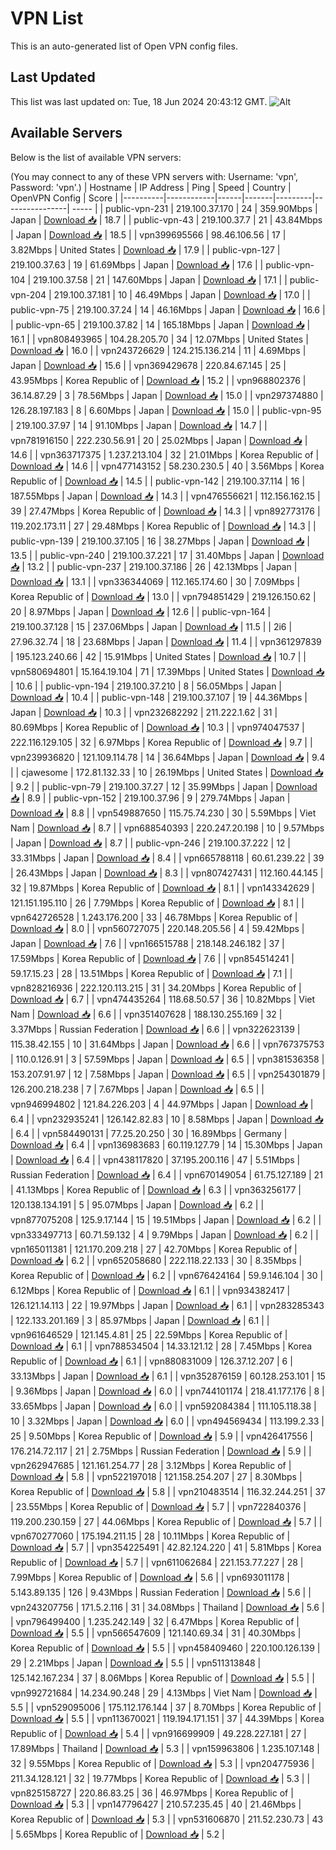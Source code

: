 # VPN List

This is an auto-generated list of Open VPN config files.

## Last Updated

This list was last updated on: Tue, 18 Jun 2024 20:43:12 GMT.
![Alt](https://repobeats.axiom.co/api/embed/186b98318ef1479477931607c1ad7d823f12451f.svg "Repobeats analytics image")

## Available Servers

Below is the list of available VPN servers:

(You may connect to any of these VPN servers with: Username: 'vpn', Password: 'vpn'.)
| Hostname | IP Address | Ping | Speed | Country | OpenVPN Config | Score |
|----------|------------|------|-------|---------|----------------| ----- |
| public-vpn-231 | 219.100.37.170 | 24 | 359.90Mbps | Japan | [Download 📥](./configs/server_0_JP.ovpn) | 18.7 |
| public-vpn-43 | 219.100.37.7 | 21 | 43.84Mbps | Japan | [Download 📥](./configs/server_1_JP.ovpn) | 18.5 |
| vpn399695566 | 98.46.106.56 | 17 | 3.82Mbps | United States | [Download 📥](./configs/server_2_US.ovpn) | 17.9 |
| public-vpn-127 | 219.100.37.63 | 19 | 61.69Mbps | Japan | [Download 📥](./configs/server_3_JP.ovpn) | 17.6 |
| public-vpn-104 | 219.100.37.58 | 21 | 147.60Mbps | Japan | [Download 📥](./configs/server_4_JP.ovpn) | 17.1 |
| public-vpn-204 | 219.100.37.181 | 10 | 46.49Mbps | Japan | [Download 📥](./configs/server_5_JP.ovpn) | 17.0 |
| public-vpn-75 | 219.100.37.24 | 14 | 46.16Mbps | Japan | [Download 📥](./configs/server_6_JP.ovpn) | 16.6 |
| public-vpn-65 | 219.100.37.82 | 14 | 165.18Mbps | Japan | [Download 📥](./configs/server_7_JP.ovpn) | 16.1 |
| vpn808493965 | 104.28.205.70 | 34 | 12.07Mbps | United States | [Download 📥](./configs/server_8_US.ovpn) | 16.0 |
| vpn243726629 | 124.215.136.214 | 11 | 4.69Mbps | Japan | [Download 📥](./configs/server_9_JP.ovpn) | 15.6 |
| vpn369429678 | 220.84.67.145 | 25 | 43.95Mbps | Korea Republic of | [Download 📥](./configs/server_10_KR.ovpn) | 15.2 |
| vpn968802376 | 36.14.87.29 | 3 | 78.56Mbps | Japan | [Download 📥](./configs/server_11_JP.ovpn) | 15.0 |
| vpn297374880 | 126.28.197.183 | 8 | 6.60Mbps | Japan | [Download 📥](./configs/server_12_JP.ovpn) | 15.0 |
| public-vpn-95 | 219.100.37.97 | 14 | 91.10Mbps | Japan | [Download 📥](./configs/server_13_JP.ovpn) | 14.7 |
| vpn781916150 | 222.230.56.91 | 20 | 25.02Mbps | Japan | [Download 📥](./configs/server_14_JP.ovpn) | 14.6 |
| vpn363717375 | 1.237.213.104 | 32 | 21.01Mbps | Korea Republic of | [Download 📥](./configs/server_15_KR.ovpn) | 14.6 |
| vpn477143152 | 58.230.230.5 | 40 | 3.56Mbps | Korea Republic of | [Download 📥](./configs/server_16_KR.ovpn) | 14.5 |
| public-vpn-142 | 219.100.37.114 | 16 | 187.55Mbps | Japan | [Download 📥](./configs/server_17_JP.ovpn) | 14.3 |
| vpn476556621 | 112.156.162.15 | 39 | 27.47Mbps | Korea Republic of | [Download 📥](./configs/server_18_KR.ovpn) | 14.3 |
| vpn892773176 | 119.202.173.11 | 27 | 29.48Mbps | Korea Republic of | [Download 📥](./configs/server_19_KR.ovpn) | 14.3 |
| public-vpn-139 | 219.100.37.105 | 16 | 38.27Mbps | Japan | [Download 📥](./configs/server_20_JP.ovpn) | 13.5 |
| public-vpn-240 | 219.100.37.221 | 17 | 31.40Mbps | Japan | [Download 📥](./configs/server_21_JP.ovpn) | 13.2 |
| public-vpn-237 | 219.100.37.186 | 26 | 42.13Mbps | Japan | [Download 📥](./configs/server_22_JP.ovpn) | 13.1 |
| vpn336344069 | 112.165.174.60 | 30 | 7.09Mbps | Korea Republic of | [Download 📥](./configs/server_23_KR.ovpn) | 13.0 |
| vpn794851429 | 219.126.150.62 | 20 | 8.97Mbps | Japan | [Download 📥](./configs/server_24_JP.ovpn) | 12.6 |
| public-vpn-164 | 219.100.37.128 | 15 | 237.06Mbps | Japan | [Download 📥](./configs/server_25_JP.ovpn) | 11.5 |
| 2i6 | 27.96.32.74 | 18 | 23.68Mbps | Japan | [Download 📥](./configs/server_26_JP.ovpn) | 11.4 |
| vpn361297839 | 195.123.240.66 | 42 | 15.91Mbps | United States | [Download 📥](./configs/server_27_US.ovpn) | 10.7 |
| vpn580694801 | 15.164.19.104 | 71 | 17.39Mbps | United States | [Download 📥](./configs/server_28_US.ovpn) | 10.6 |
| public-vpn-194 | 219.100.37.210 | 8 | 56.05Mbps | Japan | [Download 📥](./configs/server_29_JP.ovpn) | 10.4 |
| public-vpn-148 | 219.100.37.107 | 19 | 44.36Mbps | Japan | [Download 📥](./configs/server_30_JP.ovpn) | 10.3 |
| vpn232682292 | 211.222.1.62 | 31 | 80.69Mbps | Korea Republic of | [Download 📥](./configs/server_31_KR.ovpn) | 10.3 |
| vpn974047537 | 222.116.129.105 | 32 | 6.97Mbps | Korea Republic of | [Download 📥](./configs/server_32_KR.ovpn) | 9.7 |
| vpn239936820 | 121.109.114.78 | 14 | 36.64Mbps | Japan | [Download 📥](./configs/server_33_JP.ovpn) | 9.4 |
| cjawesome | 172.81.132.33 | 10 | 26.19Mbps | United States | [Download 📥](./configs/server_34_US.ovpn) | 9.2 |
| public-vpn-79 | 219.100.37.27 | 12 | 35.99Mbps | Japan | [Download 📥](./configs/server_35_JP.ovpn) | 8.9 |
| public-vpn-152 | 219.100.37.96 | 9 | 279.74Mbps | Japan | [Download 📥](./configs/server_36_JP.ovpn) | 8.8 |
| vpn549887650 | 115.75.74.230 | 30 | 5.59Mbps | Viet Nam | [Download 📥](./configs/server_37_VN.ovpn) | 8.7 |
| vpn688540393 | 220.247.20.198 | 10 | 9.57Mbps | Japan | [Download 📥](./configs/server_38_JP.ovpn) | 8.7 |
| public-vpn-246 | 219.100.37.222 | 12 | 33.31Mbps | Japan | [Download 📥](./configs/server_39_JP.ovpn) | 8.4 |
| vpn665788118 | 60.61.239.22 | 39 | 26.43Mbps | Japan | [Download 📥](./configs/server_40_JP.ovpn) | 8.3 |
| vpn807427431 | 112.160.44.145 | 32 | 19.87Mbps | Korea Republic of | [Download 📥](./configs/server_41_KR.ovpn) | 8.1 |
| vpn143342629 | 121.151.195.110 | 26 | 7.79Mbps | Korea Republic of | [Download 📥](./configs/server_42_KR.ovpn) | 8.1 |
| vpn642726528 | 1.243.176.200 | 33 | 46.78Mbps | Korea Republic of | [Download 📥](./configs/server_43_KR.ovpn) | 8.0 |
| vpn560727075 | 220.148.205.56 | 4 | 59.42Mbps | Japan | [Download 📥](./configs/server_44_JP.ovpn) | 7.6 |
| vpn166515788 | 218.148.246.182 | 37 | 17.59Mbps | Korea Republic of | [Download 📥](./configs/server_45_KR.ovpn) | 7.6 |
| vpn854514241 | 59.17.15.23 | 28 | 13.51Mbps | Korea Republic of | [Download 📥](./configs/server_46_KR.ovpn) | 7.1 |
| vpn828216936 | 222.120.113.215 | 31 | 34.20Mbps | Korea Republic of | [Download 📥](./configs/server_47_KR.ovpn) | 6.7 |
| vpn474435264 | 118.68.50.57 | 36 | 10.82Mbps | Viet Nam | [Download 📥](./configs/server_48_VN.ovpn) | 6.6 |
| vpn351407628 | 188.130.255.169 | 32 | 3.37Mbps | Russian Federation | [Download 📥](./configs/server_49_RU.ovpn) | 6.6 |
| vpn322623139 | 115.38.42.155 | 10 | 31.64Mbps | Japan | [Download 📥](./configs/server_50_JP.ovpn) | 6.6 |
| vpn767375753 | 110.0.126.91 | 3 | 57.59Mbps | Japan | [Download 📥](./configs/server_51_JP.ovpn) | 6.5 |
| vpn381536358 | 153.207.91.97 | 12 | 7.58Mbps | Japan | [Download 📥](./configs/server_52_JP.ovpn) | 6.5 |
| vpn254301879 | 126.200.218.238 | 7 | 7.67Mbps | Japan | [Download 📥](./configs/server_53_JP.ovpn) | 6.5 |
| vpn946994802 | 121.84.226.203 | 4 | 44.97Mbps | Japan | [Download 📥](./configs/server_54_JP.ovpn) | 6.4 |
| vpn232935241 | 126.142.82.83 | 10 | 8.58Mbps | Japan | [Download 📥](./configs/server_55_JP.ovpn) | 6.4 |
| vpn584490131 | 77.25.20.250 | 30 | 16.89Mbps | Germany | [Download 📥](./configs/server_56_DE.ovpn) | 6.4 |
| vpn136983683 | 60.119.127.79 | 14 | 15.30Mbps | Japan | [Download 📥](./configs/server_57_JP.ovpn) | 6.4 |
| vpn438117820 | 37.195.200.116 | 47 | 5.51Mbps | Russian Federation | [Download 📥](./configs/server_58_RU.ovpn) | 6.4 |
| vpn670149054 | 61.75.127.189 | 21 | 41.13Mbps | Korea Republic of | [Download 📥](./configs/server_59_KR.ovpn) | 6.3 |
| vpn363256177 | 120.138.134.191 | 5 | 95.07Mbps | Japan | [Download 📥](./configs/server_60_JP.ovpn) | 6.2 |
| vpn877075208 | 125.9.17.144 | 15 | 19.51Mbps | Japan | [Download 📥](./configs/server_61_JP.ovpn) | 6.2 |
| vpn333497713 | 60.71.59.132 | 4 | 9.79Mbps | Japan | [Download 📥](./configs/server_62_JP.ovpn) | 6.2 |
| vpn165011381 | 121.170.209.218 | 27 | 42.70Mbps | Korea Republic of | [Download 📥](./configs/server_63_KR.ovpn) | 6.2 |
| vpn652058680 | 222.118.22.133 | 30 | 8.35Mbps | Korea Republic of | [Download 📥](./configs/server_64_KR.ovpn) | 6.2 |
| vpn676424164 | 59.9.146.104 | 30 | 6.12Mbps | Korea Republic of | [Download 📥](./configs/server_65_KR.ovpn) | 6.1 |
| vpn934382417 | 126.121.14.113 | 22 | 19.97Mbps | Japan | [Download 📥](./configs/server_66_JP.ovpn) | 6.1 |
| vpn283285343 | 122.133.201.169 | 3 | 85.97Mbps | Japan | [Download 📥](./configs/server_67_JP.ovpn) | 6.1 |
| vpn961646529 | 121.145.4.81 | 25 | 22.59Mbps | Korea Republic of | [Download 📥](./configs/server_68_KR.ovpn) | 6.1 |
| vpn788534504 | 14.33.121.12 | 28 | 7.45Mbps | Korea Republic of | [Download 📥](./configs/server_69_KR.ovpn) | 6.1 |
| vpn880831009 | 126.37.12.207 | 6 | 33.13Mbps | Japan | [Download 📥](./configs/server_70_JP.ovpn) | 6.1 |
| vpn352876159 | 60.128.253.101 | 15 | 9.36Mbps | Japan | [Download 📥](./configs/server_71_JP.ovpn) | 6.0 |
| vpn744101174 | 218.41.177.176 | 8 | 33.65Mbps | Japan | [Download 📥](./configs/server_72_JP.ovpn) | 6.0 |
| vpn592084384 | 111.105.118.38 | 10 | 3.32Mbps | Japan | [Download 📥](./configs/server_73_JP.ovpn) | 6.0 |
| vpn494569434 | 113.199.2.33 | 25 | 9.50Mbps | Korea Republic of | [Download 📥](./configs/server_74_KR.ovpn) | 5.9 |
| vpn426417556 | 176.214.72.117 | 21 | 2.75Mbps | Russian Federation | [Download 📥](./configs/server_75_RU.ovpn) | 5.9 |
| vpn262947685 | 121.161.254.77 | 28 | 3.12Mbps | Korea Republic of | [Download 📥](./configs/server_76_KR.ovpn) | 5.8 |
| vpn522197018 | 121.158.254.207 | 27 | 8.30Mbps | Korea Republic of | [Download 📥](./configs/server_77_KR.ovpn) | 5.8 |
| vpn210483514 | 116.32.244.251 | 37 | 23.55Mbps | Korea Republic of | [Download 📥](./configs/server_78_KR.ovpn) | 5.7 |
| vpn722840376 | 119.200.230.159 | 27 | 44.06Mbps | Korea Republic of | [Download 📥](./configs/server_79_KR.ovpn) | 5.7 |
| vpn670277060 | 175.194.211.15 | 28 | 10.11Mbps | Korea Republic of | [Download 📥](./configs/server_80_KR.ovpn) | 5.7 |
| vpn354225491 | 42.82.124.220 | 41 | 5.81Mbps | Korea Republic of | [Download 📥](./configs/server_81_KR.ovpn) | 5.7 |
| vpn611062684 | 221.153.77.227 | 28 | 7.99Mbps | Korea Republic of | [Download 📥](./configs/server_82_KR.ovpn) | 5.6 |
| vpn693011178 | 5.143.89.135 | 126 | 9.43Mbps | Russian Federation | [Download 📥](./configs/server_83_RU.ovpn) | 5.6 |
| vpn243207756 | 171.5.2.116 | 31 | 34.08Mbps | Thailand | [Download 📥](./configs/server_84_TH.ovpn) | 5.6 |
| vpn796499400 | 1.235.242.149 | 32 | 6.47Mbps | Korea Republic of | [Download 📥](./configs/server_85_KR.ovpn) | 5.5 |
| vpn566547609 | 121.140.69.34 | 31 | 40.30Mbps | Korea Republic of | [Download 📥](./configs/server_86_KR.ovpn) | 5.5 |
| vpn458409460 | 220.100.126.139 | 29 | 2.21Mbps | Japan | [Download 📥](./configs/server_87_JP.ovpn) | 5.5 |
| vpn511313848 | 125.142.167.234 | 37 | 8.06Mbps | Korea Republic of | [Download 📥](./configs/server_88_KR.ovpn) | 5.5 |
| vpn992721684 | 14.234.90.248 | 29 | 4.13Mbps | Viet Nam | [Download 📥](./configs/server_89_VN.ovpn) | 5.5 |
| vpn529095006 | 175.112.176.144 | 37 | 8.70Mbps | Korea Republic of | [Download 📥](./configs/server_90_KR.ovpn) | 5.5 |
| vpn113670021 | 119.194.171.151 | 37 | 44.39Mbps | Korea Republic of | [Download 📥](./configs/server_91_KR.ovpn) | 5.4 |
| vpn916699909 | 49.228.227.181 | 27 | 17.89Mbps | Thailand | [Download 📥](./configs/server_92_TH.ovpn) | 5.3 |
| vpn159963806 | 1.235.107.148 | 32 | 9.55Mbps | Korea Republic of | [Download 📥](./configs/server_93_KR.ovpn) | 5.3 |
| vpn204775936 | 211.34.128.121 | 32 | 19.77Mbps | Korea Republic of | [Download 📥](./configs/server_94_KR.ovpn) | 5.3 |
| vpn825158727 | 220.86.83.25 | 36 | 46.97Mbps | Korea Republic of | [Download 📥](./configs/server_95_KR.ovpn) | 5.3 |
| vpn147796427 | 210.57.235.45 | 40 | 21.46Mbps | Korea Republic of | [Download 📥](./configs/server_96_KR.ovpn) | 5.3 |
| vpn531606870 | 211.52.230.73 | 43 | 5.65Mbps | Korea Republic of | [Download 📥](./configs/server_97_KR.ovpn) | 5.2 |

